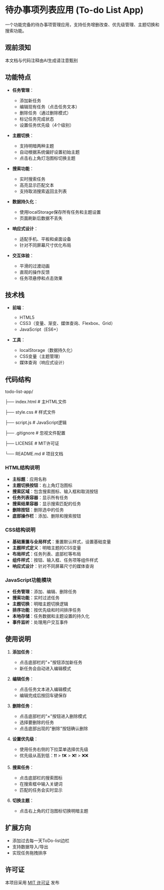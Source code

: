 # 待办事项列表应用 (To-do List App)

一个功能完备的待办事项管理应用，支持任务增删改查、优先级管理、主题切换和搜索功能。

## 观前须知

本文档与代码注释由AI生成请注意甄别

## 功能特点

- **任务管理**：
  - 添加新任务
  - 编辑现有任务（点击任务文本）
  - 删除任务（通过删除模式）
  - 标记任务完成状态
  - 设置任务优先级（4个级别）

- **主题切换**：
  - 支持明暗两种主题
  - 自动根据系统偏好设置初始主题
  - 点击右上角灯泡图标切换主题

- **搜索功能**：
  - 实时搜索任务
  - 高亮显示匹配文本
  - 支持取消搜索返回主列表

- **数据持久化**：
  - 使用localStorage保存所有任务和主题设置
  - 页面刷新后数据不丢失

- **响应式设计**：
  - 适配手机、平板和桌面设备
  - 针对不同屏幕尺寸优化布局

- **交互体验**：
  - 平滑的过渡动画
  - 直观的操作反馈
  - 任务项悬停和点击效果

## 技术栈

- **前端**：
  - HTML5
  - CSS3（变量、渐变、媒体查询、Flexbox、Grid）
  - JavaScript（ES6+）

- **工具**：
  - localStorage（数据持久化）
  - CSS变量（主题管理）
  - 媒体查询（响应式设计）

## 代码结构
todo-list-app/

├── index.html # 主HTML文件

├── style.css # 样式文件

├── script.js # JavaScript逻辑

├── .gitignore # 忽视文件配置

├── LICENSE # MIT许可证

└── README.md # 项目文档

### HTML结构说明

- **主标题**：应用名称
- **主题切换按钮**：右上角灯泡图标
- **搜索区域**：包含搜索图标、输入框和取消按钮
- **任务列表容器**：显示所有任务
- **搜索结果容器**：显示搜索匹配的任务
- **删除按钮**：删除选中的任务
- **底部操作栏**：添加、删除和搜索按钮

### CSS结构说明

- **基础重置与全局样式**：重置默认样式，设置基础变量
- **主题样式定义**：明暗主题的CSS变量
- **布局样式**：任务列表、底部栏等布局
- **组件样式**：按钮、输入框、任务项等组件样式
- **响应式设计**：针对不同屏幕尺寸的媒体查询

### JavaScript功能模块

- **任务管理**：添加、编辑、删除任务
- **搜索功能**：实时过滤任务
- **主题切换**：明暗主题切换逻辑
- **排序功能**：按优先级和时间排序任务
- **本地存储**：任务数据和主题设置的持久化
- **事件监听**：处理用户交互事件

## 使用说明

1. **添加任务**：
   - 点击底部栏的"+"按钮添加新任务
   - 新任务会自动进入编辑模式

2. **编辑任务**：
   - 点击任务文本进入编辑模式
   - 编辑完成后按回车键保存

3. **删除任务**：
   - 点击底部栏的"×"按钮进入删除模式
   - 选择要删除的任务
   - 点击底部出现的"删除"按钮确认删除

4. **设置优先级**：
   - 使用任务右侧的下拉菜单选择优先级
   - 优先级从高到低：❗️❗️ > ❗️❌ > ❌❗️ > ❌❌

5. **搜索任务**：
   - 点击底部栏的搜索图标
   - 在搜索框中输入关键词
   - 匹配的任务会实时显示

6. **切换主题**：
   - 点击右上角的灯泡图标切换明暗主题

## 扩展方向

- 添加过去每一天ToDo-list边栏
- 支持数据导入/导出
- 实现任务拖拽排序

## 许可证

本项目采用 [MIT 许可证](LICENSE) 发布

